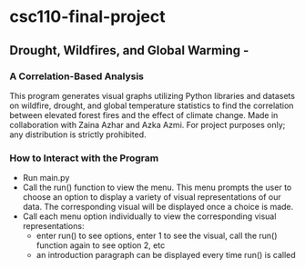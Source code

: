# csc110-final-project
## Drought, Wildfires, and Global Warming -
### A Correlation-Based Analysis
This program generates visual graphs utilizing Python libraries and datasets on wildfire, drought, and global temperature statistics to find the correlation between elevated forest fires and the effect of climate change. Made in collaboration with Zaina Azhar and Azka Azmi. For project purposes only; any distribution is strictly prohibited.

### How to Interact with the Program
- Run main.py
- Call the run() function to view the menu. This menu prompts the user to choose an option to display a variety of visual representations of our data. The corresponding visual will be displayed once a choice is made.  
- Call each menu option individually to view the corresponding visual representations:
    - enter run() to see options, enter 1 to see the visual, call the run() function again to see option 2, etc
    - an introduction paragraph can be displayed every time run() is called

